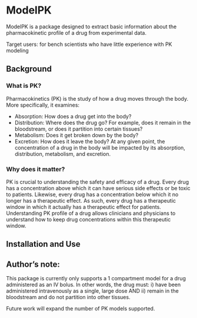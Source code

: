 # ModelPK

ModelPK is a package designed to extract basic information about the pharmacokinetic profile of a drug from experimental data.

Target users:
for bench scientists who have little experience with PK modeling

## Background
### What is PK?
Pharmacokinetics (PK) is the study of how a drug moves through the body. More specifically, it examines:
* Absorption: How does a drug get into the body?
* Distribution: Where does the drug go? For example, does it remain in the bloodstream, or does it partition into certain tissues?
* Metabolism: Does it get broken down by the body?
* Excretion: How does it leave the body?
At any given point, the concentration of a drug in the body will be impacted by its absorption, distribution, metabolism, and excretion.

### Why does it matter?
PK is crucial to understanding the safety and efficacy of a drug. Every drug has a concentration above which it can have serious side effects or be toxic to patients. Likewise, every drug has a concentration below which it no longer has a therapeutic effect. As such, every drug has a therapeutic window in which it actually has a therapeutic effect for patients. Understanding PK profile of a drug allows clinicians and physicians to understand how to keep drug concentrations within this therapeutic window.

## Installation and Use


## Author’s note:
This package is currently only supports a 1 compartment model for a drug administered as an IV bolus. In other words, the drug must: i) have been administered intravenously as a single, large dose AND ii) remain in the bloodstream and do not partition into other tissues.

Future work will expand the number of PK models supported.
